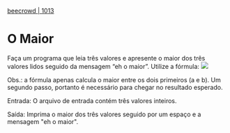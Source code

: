 [beecrowd | 1013](https://www.beecrowd.com.br/judge/pt/problems/view/1013)

# O Maior

Faça um programa que leia três valores e apresente o maior dos três valores lidos seguido da mensagem “eh o maior”. Utilize a fórmula:
![](https://resources.urionlinejudge.com.br/gallery/images/problems/UOJ_1013.png)

Obs.: a fórmula apenas calcula o maior entre os dois primeiros (a e b). Um segundo passo, portanto é necessário para chegar no resultado esperado.

Entrada: O arquivo de entrada contém três valores inteiros.

Saída: Imprima o maior dos três valores seguido por um espaço e a mensagem "eh o maior".